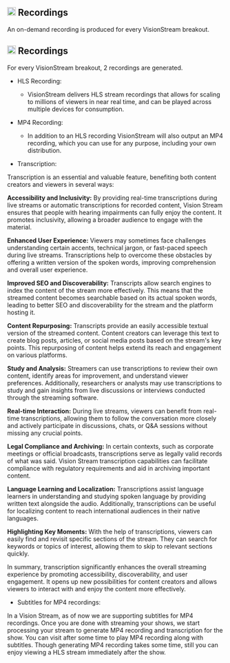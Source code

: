 ## <img src="https://raw.githubusercontent.com/FortAwesome/Font-Awesome/6.x/svgs/solid/circle-play.svg" width="20" height="20"> Recordings

An on-demand recording is produced for every VisionStream breakout.

## <img src="https://raw.githubusercontent.com/FortAwesome/Font-Awesome/6.x/svgs/solid/magnifying-glass-chart.svg" width="20" height="20">  Recordings

For every VisionStream breakout, 2 recordings are generated. 

* HLS Recording:

  - VisionStream delivers HLS stream recordings that allows for scaling to millions of viewers in near real time, and can be played across multiple devices for consumption.

* MP4 Recording:

  - In addition to an HLS recording VisionStream will also output an MP4 recording, which you can use for any purpose, including your own distribution.

* Transcription:

Transcription is an essential and valuable feature, benefiting both content creators and viewers in several ways:

**Accessibility and Inclusivity:** By providing real-time transcriptions during live streams or automatic transcriptions for recorded content, Vision Stream ensures that people with hearing impairments can fully enjoy the content. It promotes inclusivity, allowing a broader audience to engage with the material.

**Enhanced User Experience:** Viewers may sometimes face challenges understanding certain accents, technical jargon, or fast-paced speech during live streams. Transcriptions help to overcome these obstacles by offering a written version of the spoken words, improving comprehension and overall user experience.

**Improved SEO and Discoverability:** Transcripts allow search engines to index the content of the stream more effectively. This means that the streamed content becomes searchable based on its actual spoken words, leading to better SEO and discoverability for the stream and the platform hosting it.

**Content Repurposing:** Transcripts provide an easily accessible textual version of the streamed content. Content creators can leverage this text to create blog posts, articles, or social media posts based on the stream's key points. This repurposing of content helps extend its reach and engagement on various platforms.

**Study and Analysis:** Streamers can use transcriptions to review their own content, identify areas for improvement, and understand viewer preferences. Additionally, researchers or analysts may use transcriptions to study and gain insights from live discussions or interviews conducted through the streaming software.

**Real-time Interaction:** During live streams, viewers can benefit from real-time transcriptions, allowing them to follow the conversation more closely and actively participate in discussions, chats, or Q&A sessions without missing any crucial points.

**Legal Compliance and Archiving:** In certain contexts, such as corporate meetings or official broadcasts, transcriptions serve as legally valid records of what was said. Vision Stream transcription capabilities can facilitate compliance with regulatory requirements and aid in archiving important content.

**Language Learning and Localization:** Transcriptions assist language learners in understanding and studying spoken language by providing written text alongside the audio. Additionally, transcriptions can be useful for localizing content to reach international audiences in their native languages.

**Highlighting Key Moments:** With the help of transcriptions, viewers can easily find and revisit specific sections of the stream. They can search for keywords or topics of interest, allowing them to skip to relevant sections quickly.

In summary, transcription significantly enhances the overall streaming experience by promoting accessibility, discoverability, and user engagement. It opens up new possibilities for content creators and allows viewers to interact with and enjoy the content more effectively.

* Subtitles for MP4 recordings:

In a Vision Stream, as of now we are supporting subtitles for MP4 recordings. Once you are done with streaming your shows, we start processing your stream to generate MP4 recording and transcription for the show. You can visit after some time to play MP4 recording along with subtitles. Though generating MP4 recording takes some time, still you can enjoy viewing a HLS stream immediately after the show.
